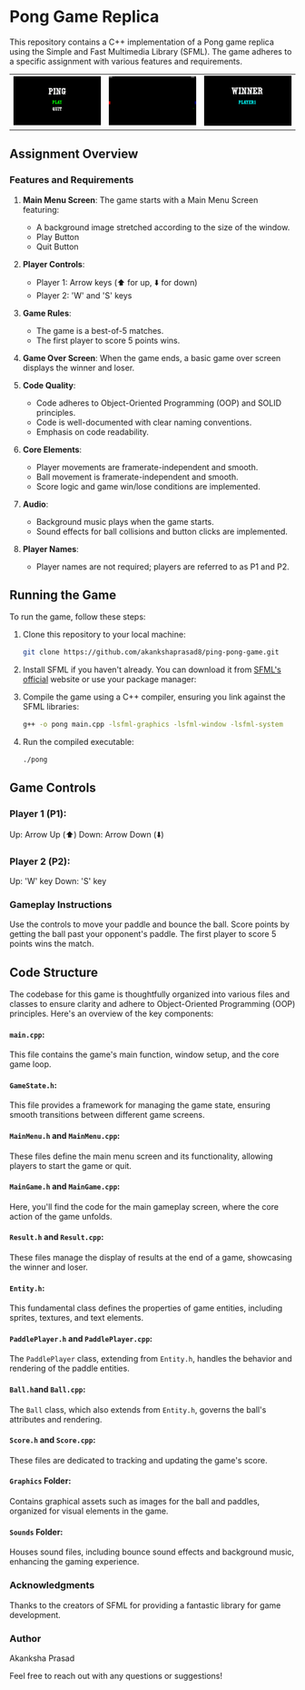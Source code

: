 # Pong Game Replica

This repository contains a C++ implementation of a Pong game replica using the Simple and Fast Multimedia Library (SFML). The game adheres to a specific assignment with various features and requirements.

<table>
  <tr>
    <td><img src="assets/menu.PNG" alt="Image 2" width="300"></td>
    <td><img src="assets/game.PNG" alt="Image 1" width="300"></td>
    <td><img src="assets/result.PNG" alt="Image 3" width="300"></td>
  </tr>
</table>


## Assignment Overview

### Features and Requirements

1. **Main Menu Screen**: The game starts with a Main Menu Screen featuring:
   - A background image stretched according to the size of the window.
   - Play Button
   - Quit Button

2. **Player Controls**:
   - Player 1: Arrow keys (⬆️ for up, ⬇️ for down)
   - Player 2: 'W' and 'S' keys

3. **Game Rules**:
   - The game is a best-of-5 matches.
   - The first player to score 5 points wins.

4. **Game Over Screen**: When the game ends, a basic game over screen displays the winner and loser.

5. **Code Quality**:
   - Code adheres to Object-Oriented Programming (OOP) and SOLID principles.
   - Code is well-documented with clear naming conventions.
   - Emphasis on code readability.

6. **Core Elements**:
   - Player movements are framerate-independent and smooth.
   - Ball movement is framerate-independent and smooth.
   - Score logic and game win/lose conditions are implemented.

7. **Audio**:
   - Background music plays when the game starts.
   - Sound effects for ball collisions and button clicks are implemented.

8. **Player Names**:
   - Player names are not required; players are referred to as P1 and P2.

## Running the Game

To run the game, follow these steps:

1. Clone this repository to your local machine:

   ```bash
   git clone https://github.com/akankshaprasad8/ping-pong-game.git
2. Install SFML if you haven't already. You can download it from [SFML's official](https://www.sfml-dev.org/index.php) website or use your package manager:

3. Compile the game using a C++ compiler, ensuring you link against the SFML libraries:
   ```bash
   g++ -o pong main.cpp -lsfml-graphics -lsfml-window -lsfml-system

4. Run the compiled executable:

   ```bash
   ./pong

## Game Controls

### Player 1 (P1):

Up: Arrow Up (⬆️)
Down: Arrow Down (⬇️)

### Player 2 (P2):

Up: 'W' key
Down: 'S' key

### Gameplay Instructions

Use the controls to move your paddle and bounce the ball.
Score points by getting the ball past your opponent's paddle.
The first player to score 5 points wins the match.

## Code Structure

The codebase for this game is thoughtfully organized into various files and classes to ensure clarity and adhere to Object-Oriented Programming (OOP) principles. Here's an overview of the key components:

#### `main.cpp`:
This file contains the game's main function, window setup, and the core game loop.

#### `GameState.h`:
This file provides a framework for managing the game state, ensuring smooth transitions between different game screens.

#### `MainMenu.h` and `MainMenu.cpp`:
These files define the main menu screen and its functionality, allowing players to start the game or quit.

#### `MainGame.h` and `MainGame.cpp`:
Here, you'll find the code for the main gameplay screen, where the core action of the game unfolds.

#### `Result.h` and `Result.cpp`:
These files manage the display of results at the end of a game, showcasing the winner and loser.

#### `Entity.h`:
This fundamental class defines the properties of game entities, including sprites, textures, and text elements.

#### `PaddlePlayer.h` and `PaddlePlayer.cpp`:
The `PaddlePlayer` class, extending from `Entity.h`, handles the behavior and rendering of the paddle entities.

#### `Ball.h`and `Ball.cpp`:
The `Ball` class, which also extends from `Entity.h`, governs the ball's attributes and rendering.

#### `Score.h` and `Score.cpp`:
These files are dedicated to tracking and updating the game's score.

#### `Graphics` Folder:
Contains graphical assets such as images for the ball and paddles, organized for visual elements in the game.

#### `Sounds` Folder:
Houses sound files, including bounce sound effects and background music, enhancing the gaming experience.


### Acknowledgments
Thanks to the creators of SFML for providing a fantastic library for game development.

### Author
Akanksha Prasad

Feel free to reach out with any questions or suggestions!

